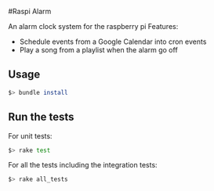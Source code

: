 #Raspi Alarm

An alarm clock system for the raspberry pi
Features:

 - Schedule events from a Google Calendar into cron events
 - Play a song from a playlist when the alarm go off

## Usage

```bash
$> bundle install
```

## Run the tests

For unit tests: 
```bash
$> rake test
```
For all the tests including the integration tests: 
```bash
$> rake all_tests
```

